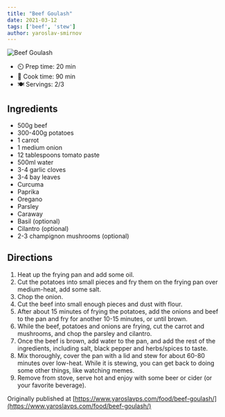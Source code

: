 ```yaml
---
title: "Beef Goulash"
date: 2021-03-12
tags: ['beef', 'stew']
author: yaroslav-smirnov
---
```


![Beef Goulash](/pix/beef-goulash.webp)


- ⏲️ Prep time: 20 min
- 🍳 Cook time: 90 min
- 🍽️ Servings: 2/3

## Ingredients

* 500g beef
* 300-400g potatoes
* 1 carrot
* 1 medium onion
* 12 tablespoons tomato paste
* 500ml water
* 3-4 garlic cloves
* 3-4 bay leaves
* Curcuma
* Paprika
* Oregano
* Parsley
* Caraway
* Basil (optional)
* Cilantro (optional)
* 2-3 champignon mushrooms (optional)

## Directions

1. Heat up the frying pan and add some oil.
2. Cut the potatoes into small pieces and fry them on the frying pan over
   medium-heat, add some salt.
3. Chop the onion.
4. Cut the beef into small enough pieces and dust with flour.
5. After about 15 minutes of frying the potatoes, add the onions and beef to the
   pan and fry for another 10-15 minutes, or until brown.
6. While the beef, potatoes and onions are frying, cut the carrot and mushrooms,
   and chop the parsley and cilantro.
7. Once the beef is brown, add water to the pan, and add the rest of the
   ingredients, including salt, black pepper and herbs/spices to taste.
8. Mix thoroughly, cover the pan with a lid and stew for about 60-80 minutes
   over low-heat. While it is stewing, you can get back to doing some other
   things, like watching memes.
9. Remove from stove, serve hot and enjoy with some beer or cider (or your
   favorite beverage).

Originally published at [https://www.yaroslavps.com/food/beef-goulash/](https://www.yaroslavps.com/food/beef-goulash/)
